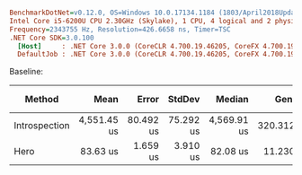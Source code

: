 ``` ini

BenchmarkDotNet=v0.12.0, OS=Windows 10.0.17134.1184 (1803/April2018Update/Redstone4)
Intel Core i5-6200U CPU 2.30GHz (Skylake), 1 CPU, 4 logical and 2 physical cores
Frequency=2343755 Hz, Resolution=426.6658 ns, Timer=TSC
.NET Core SDK=3.0.100
  [Host]     : .NET Core 3.0.0 (CoreCLR 4.700.19.46205, CoreFX 4.700.19.46214), X86 RyuJIT
  DefaultJob : .NET Core 3.0.0 (CoreCLR 4.700.19.46205, CoreFX 4.700.19.46214), X86 RyuJIT

```
Baseline:

|        Method |        Mean |     Error |    StdDev |      Median |    Gen 0 |   Gen 1 | Gen 2 | Allocated |
|-------------- |------------:|----------:|----------:|------------:|---------:|--------:|------:|----------:|
| Introspection | 4,551.45 us | 80.492 us | 75.292 us | 4,569.91 us | 320.3125 | 93.7500 |     - | 959.38 KB |
|          Hero |    83.63 us |  1.659 us |  3.910 us |    82.08 us |  11.2305 |       - |     - |  17.26 KB |
